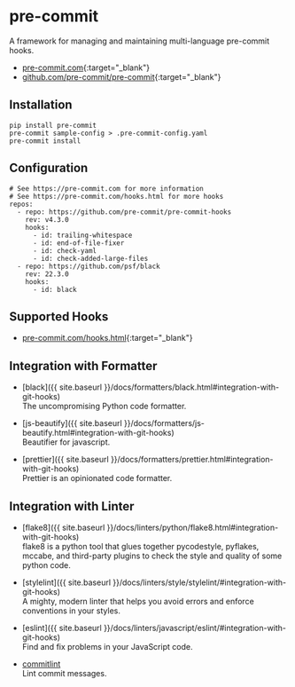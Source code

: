 # pre-commit

A framework for managing and maintaining multi-language pre-commit hooks.

- [pre-commit.com](https://pre-commit.com/){:target="_blank"}
- [github.com/pre-commit/pre-commit](https://github.com/pre-commit/pre-commit){:target="_blank"}

## Installation

```shell
pip install pre-commit
pre-commit sample-config > .pre-commit-config.yaml
pre-commit install
```

## Configuration

```shell
# See https://pre-commit.com for more information
# See https://pre-commit.com/hooks.html for more hooks
repos:
  - repo: https://github.com/pre-commit/pre-commit-hooks
    rev: v4.3.0
    hooks:
      - id: trailing-whitespace
      - id: end-of-file-fixer
      - id: check-yaml
      - id: check-added-large-files
  - repo: https://github.com/psf/black
    rev: 22.3.0
    hooks:
      - id: black
```

## Supported Hooks

- [pre-commit.com/hooks.html](https://pre-commit.com/hooks.html){:target="_blank"}

## Integration with Formatter

- [black]({{ site.baseurl }}/docs/formatters/black.html#integration-with-git-hooks)  
   The uncompromising Python code formatter.

- [js-beautify]({{ site.baseurl }}/docs/formatters/js-beautify.html#integration-with-git-hooks)  
   Beautifier for javascript.

- [prettier]({{ site.baseurl }}/docs/formatters/prettier.html#integration-with-git-hooks)  
   Prettier is an opinionated code formatter.

## Integration with Linter

- [flake8]({{ site.baseurl }}/docs/linters/python/flake8.html#integration-with-git-hooks)  
   flake8 is a python tool that glues together pycodestyle, pyflakes, mccabe, and third-party plugins to check the style and quality of some python code.

- [stylelint]({{ site.baseurl }}/docs/linters/style/stylelint/#integration-with-git-hooks)  
   A mighty, modern linter that helps you avoid errors and enforce conventions in your styles.

- [eslint]({{ site.baseurl }}/docs/linters/javascript/eslint/#integration-with-git-hooks)  
   Find and fix problems in your JavaScript code.

- [commitlint](commitlint.html#integration-with-pre-commit)  
   Lint commit messages.
